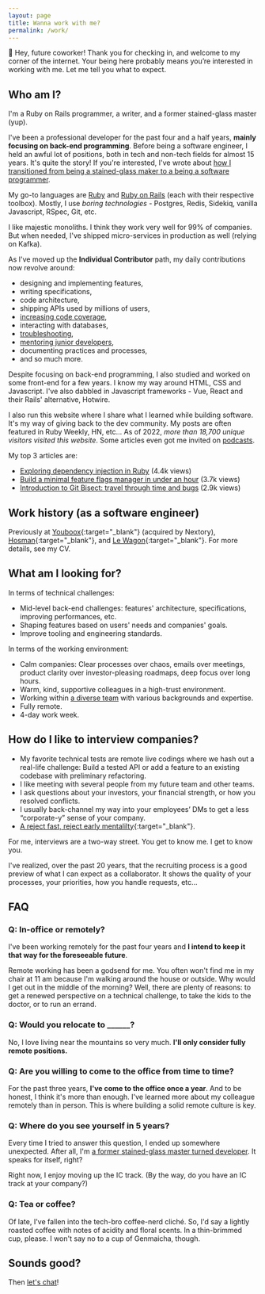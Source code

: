 ```yaml
---
layout: page
title: Wanna work with me?
permalink: /work/
---
```


👋 Hey, future coworker! Thank you for checking in, and welcome to my corner of the internet. Your being here probably means you’re interested in working with me. Let me tell you what to expect.

## Who am I?

I'm a Ruby on Rails programmer, a writer, and a former stained-glass master (yup).

I've been a professional developer for the past four and a half years, **mainly focusing on back-end programming**. Before being a software engineer, I held an awful lot of positions, both in tech and non-tech fields for almost 15 years. It's quite the story! If you're interested, I've wrote about [how I transitioned from being a stained-glass maker to a being a software programmer]({{site.baseurl}}/from-stained-glass-master-to-software-developer/).

My go-to languages are [Ruby]({{site.baseurl}}/series/ruby/) and [Ruby on Rails]({{site.baseurl}}/series/rails/) (each with their respective toolbox). Mostly, I use *boring technologies* - Postgres, Redis, Sidekiq, vanilla Javascript, RSpec, Git, etc.

I like majestic monoliths. I think they work very well for 99% of companies. But when needed, I've shipped micro-services in production as well (relying on Kafka).

As I've moved up the **Individual Contributor** path, my daily contributions now revolve around:
- designing and implementing features,
- writing specifications,
- code architecture,
- shipping APIs used by millions of users,
- [increasing code coverage]({{site.baseurl}}/series/rspec/),
- interacting with databases,
- [troubleshooting]({{site.baseurl}}/series/debugging/),
- [mentoring junior developers]({{site.baseurl}}/series/career/),
- documenting practices and processes,
- and so much more.

<!-- add some of the coolest things I've done -->

Despite focusing on back-end programming, I also studied and worked on some front-end for a few years. I know my way around HTML, CSS and Javascript. I've also dabbled in Javascript frameworks - Vue, React and their Rails' alternative, Hotwire.

I also run this website where I share what I learned while building software. It's my way of giving back to the dev community. My posts are often featured in Ruby Weekly, HN, etc... As of 2022, *more than 18,700 unique visitors visited this website*. Some articles even got me invited on [podcasts]({{site.baseurl}}/talks/).

My top 3 articles are:
- [Exploring dependency injection in Ruby]({{site.baseurl}}/dependency-injection-in-ruby/) (4.4k views)
- [Build a minimal feature flags manager in under an hour]({{site.baseurl}}/minimal-feature-flags-manager/) (3.7k views)
- [Introduction to Git Bisect: travel through time and bugs]({{site.baseurl}}/how-to-use-git-bisect/) (2.9k views)

## Work history (as a software engineer)

Previously at [Youboox](https://nextory.com/fr/){:target="\_blank"} (acquired by Nextory), [Hosman](https://www.hosman.co/){:target="\_blank"}, and [Le Wagon](https://www.lewagon.com/fr){:target="\_blank"}. For more details, see my CV.

## What am I looking for?

In terms of technical challenges:
- Mid-level back-end challenges: features' architecture, specifications, improving performances, etc.
- Shaping features based on users' needs and companies' goals.
- Improve tooling and engineering standards.

In terms of the working environment:
- Calm companies: Clear processes over chaos, emails over meetings, product clarity over investor-pleasing roadmaps, deep focus over long hours.
- Warm, kind, supportive colleagues in a high-trust environment.
- Working within [a diverse team]({{site.baseurl}}/the-need-for-dei/) with various backgrounds and expertise.
- Fully remote.
- 4-day work week.

## How do I like to interview companies?

- My favorite technical tests are remote live codings where we hash out a real-life challenge: Build a tested API or add a feature to an existing codebase with preliminary refactoring.
- I like meeting with several people from my future team and other teams.
- I ask questions about your investors, your financial strength, or how you resolved conflicts.
- I usually back-channel my way into your employees’ DMs to get a less “corporate-y” sense of your company.
- [A reject fast, reject early mentalilty](https://juanitofatas.com/reject-fast-reject-early){:target="\_blank"}.

For me, interviews are a two-way street. You get to know me. I get to know you.

I've realized, over the past 20 years, that the recruiting process is a good preview of what I can expect as a collaborator. It shows the quality of your processes, your priorities, how you handle requests, etc...

## FAQ

### Q: In-office or remotely?

I've been working remotely for the past four years and **I intend to keep it that way for the foreseeable future**.

Remote working has been a godsend for me. You often won't find me in my chair at 11 am because I'm walking around the house or outside. Why would I get out in the middle of the morning? Well, there are plenty of reasons: to get a renewed perspective on a technical challenge, to take the kids to the doctor, or to run an errand.

### Q: Would you relocate to ______?

No, I love living near the mountains so very much. **I'll only consider fully remote positions.**

### Q: Are you willing to come to the office from time to time?

For the past three years, **I've come to the office once a year**. And to be honest, I think it's more than enough. I've learned more about my colleague remotely than in person. This is where building a solid remote culture is key.

### Q: Where do you see yourself in 5 years?

Every time I tried to answer this question, I ended up somewhere unexpected. After all, I'm [a former stained-glass master turned developer]({{site.baseurl}}/from-stained-glass-master-to-software-developer/). It speaks for itself, right?

Right now, I enjoy moving up the IC track. (By the way, do you have an IC track at your company?)

### Q: Tea or coffee?

Of late, I've fallen into the tech-bro coffee-nerd cliché. So, I'd say a lightly roasted coffee with notes of acidity and floral scents. In a thin-brimmed cup, please. I won't say no to a cup of Genmaicha, though.

## Sounds good?

Then <a href="mailto:hello@remimercier.com">let's chat</a>!
